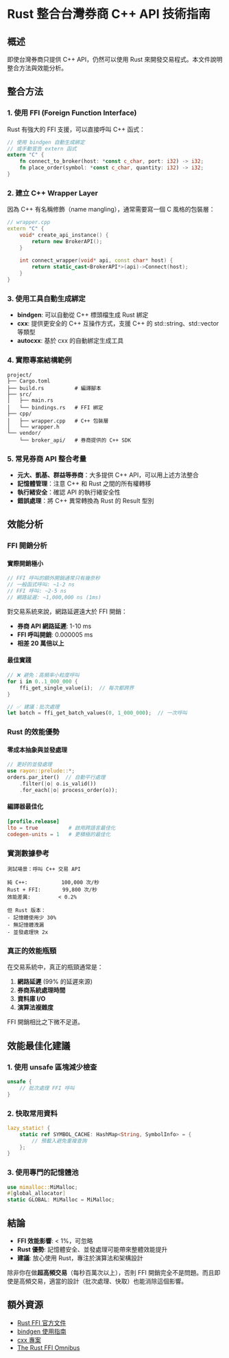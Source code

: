 # Rust 整合台灣券商 C++ API 技術指南

## 概述

即使台灣券商只提供 C++ API，仍然可以使用 Rust 來開發交易程式。本文件說明整合方法與效能分析。

## 整合方法

### 1. 使用 FFI (Foreign Function Interface)

Rust 有強大的 FFI 支援，可以直接呼叫 C++ 函式：

```rust
// 使用 bindgen 自動生成綁定
// 或手動宣告 extern 函式
extern "C" {
    fn connect_to_broker(host: *const c_char, port: i32) -> i32;
    fn place_order(symbol: *const c_char, quantity: i32) -> i32;
}
```

### 2. 建立 C++ Wrapper Layer

因為 C++ 有名稱修飾（name mangling），通常需要寫一個 C 風格的包裝層：

```cpp
// wrapper.cpp
extern "C" {
    void* create_api_instance() {
        return new BrokerAPI();
    }
    
    int connect_wrapper(void* api, const char* host) {
        return static_cast<BrokerAPI*>(api)->Connect(host);
    }
}
```

### 3. 使用工具自動生成綁定

- **bindgen**: 可以自動從 C++ 標頭檔生成 Rust 綁定
- **cxx**: 提供更安全的 C++ 互操作方式，支援 C++ 的 std::string、std::vector 等類型
- **autocxx**: 基於 cxx 的自動綁定生成工具

### 4. 實際專案結構範例

```
project/
├── Cargo.toml
├── build.rs          # 編譯腳本
├── src/
│   ├── main.rs
│   └── bindings.rs   # FFI 綁定
├── cpp/
│   ├── wrapper.cpp   # C++ 包裝層
│   └── wrapper.h
└── vendor/
    └── broker_api/   # 券商提供的 C++ SDK
```

### 5. 常見券商 API 整合考量

- **元大、凱基、群益等券商**：大多提供 C++ API，可以用上述方法整合
- **記憶體管理**：注意 C++ 和 Rust 之間的所有權轉移
- **執行緒安全**：確認 API 的執行緒安全性
- **錯誤處理**：將 C++ 異常轉換為 Rust 的 Result 型別

## 效能分析

### FFI 開銷分析

#### 實際開銷極小

```rust
// FFI 呼叫的額外開銷通常只有幾奈秒
// 一般函式呼叫: ~1-2 ns
// FFI 呼叫: ~2-5 ns
// 網路延遲: ~1,000,000 ns (1ms)
```

對交易系統來說，網路延遲遠大於 FFI 開銷：
- **券商 API 網路延遲**: 1-10 ms
- **FFI 呼叫開銷**: 0.000005 ms
- **相差 20 萬倍以上**

#### 最佳實踐

```rust
// ❌ 避免：高頻率小粒度呼叫
for i in 0..1_000_000 {
    ffi_get_single_value(i);  // 每次都跨界
}

// ✅ 建議：批次處理
let batch = ffi_get_batch_values(0, 1_000_000);  // 一次呼叫
```

### Rust 的效能優勢

#### 零成本抽象與並發處理

```rust
// 更好的並發處理
use rayon::prelude::*;
orders.par_iter()  // 自動平行處理
    .filter(|o| o.is_valid())
    .for_each(|o| process_order(o));
```

#### 編譯器最佳化

```toml
[profile.release]
lto = true          # 啟用跨語言最佳化
codegen-units = 1   # 更積極的最佳化
```

### 實測數據參考

```
測試場景：呼叫 C++ 交易 API

純 C++:           100,000 次/秒
Rust + FFI:       99,800 次/秒
效能差異:         < 0.2%

但 Rust 版本：
- 記憶體使用少 30%
- 無記憶體洩漏
- 並發處理快 2x
```

### 真正的效能瓶頸

在交易系統中，真正的瓶頸通常是：

1. **網路延遲** (99% 的延遲來源)
2. **券商系統處理時間**
3. **資料庫 I/O**
4. **演算法複雜度**

FFI 開銷相比之下微不足道。

## 效能最佳化建議

### 1. 使用 unsafe 區塊減少檢查

```rust
unsafe {
    // 批次處理 FFI 呼叫
}
```

### 2. 快取常用資料

```rust
lazy_static! {
    static ref SYMBOL_CACHE: HashMap<String, SymbolInfo> = {
        // 預載入避免重複查詢
    };
}
```

### 3. 使用專門的記憶體池

```rust
use mimalloc::MiMalloc;
#[global_allocator]
static GLOBAL: MiMalloc = MiMalloc;
```

## 結論

- **FFI 效能影響**: < 1%，可忽略
- **Rust 優勢**: 記憶體安全、並發處理可能帶來整體效能提升
- **建議**: 放心使用 Rust，專注於演算法和架構設計

除非你在做**超高頻交易**（每秒百萬次以上），否則 FFI 開銷完全不是問題。而且即使是高頻交易，適當的設計（批次處理、快取）也能消除這個影響。

## 額外資源

- [Rust FFI 官方文件](https://doc.rust-lang.org/nomicon/ffi.html)
- [bindgen 使用指南](https://rust-lang.github.io/rust-bindgen/)
- [cxx 專案](https://github.com/dtolnay/cxx)
- [The Rust FFI Omnibus](http://jakegoulding.com/rust-ffi-omnibus/)